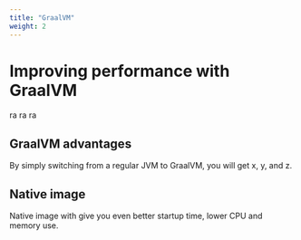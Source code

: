 ```yaml
---
title: "GraalVM"
weight: 2
---
```


# Improving performance with GraalVM

ra ra ra

## GraalVM advantages

By simply switching from a regular JVM to GraalVM, you will get x, y, and z.

## Native image 

Native image with give you even better startup time, lower CPU and memory use.